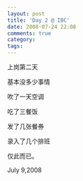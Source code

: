 ```yaml
---
layout: post
title: 'Day 2 @ IBC'
date: 2008-07-24 22:08
comments: true
category: 
tags:
---
```

    

上岗第二天

基本没多少事情

吹了一天空调

吃了三餐饭

发了几张餐券

录入了几个排班

仅此而已。

July 9,2008
